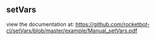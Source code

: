 ## setVars

 view the documentation at: https://github.com/rocketbot-cl/setVars/blob/master/example/Manual_setVars.pdf